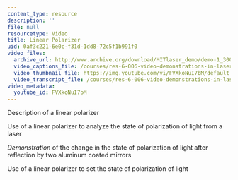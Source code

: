 ```yaml
---
content_type: resource
description: ''
file: null
resourcetype: Video
title: Linear Polarizer
uid: 0af3c221-6e0c-f31d-1dd8-72c5f1b991f0
video_files:
  archive_url: http://www.archive.org/download/MITlaser_demo/demo-1_300k.mp4
  video_captions_file: /courses/res-6-006-video-demonstrations-in-lasers-and-optics-spring-2008/f5553969628f515388d3277f8816943b_FVXkoNuI7bM.vtt
  video_thumbnail_file: https://img.youtube.com/vi/FVXkoNuI7bM/default.jpg
  video_transcript_file: /courses/res-6-006-video-demonstrations-in-lasers-and-optics-spring-2008/2cad84e2a1c546b891242e5b52194bc3_FVXkoNuI7bM.pdf
video_metadata:
  youtube_id: FVXkoNuI7bM
---
```


Description of a linear polarizer

Use of a linear polarizer to analyze the state of polarization of light from a laser

_Demonstration_ of the change in the state of polarization of light after reflection by two aluminum coated mirrors

Use of a linear polarizer to set the state of polarization of light